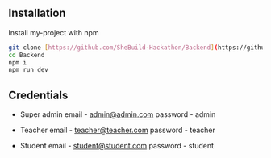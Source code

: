 
## Installation

Install my-project with npm

```bash
git clone [https://github.com/SheBuild-Hackathon/Backend](https://github.com/SheBuild-Hackathon/Backend.git)
cd Backend
npm i
npm run dev
```
    
## Credentials

- Super admin
email - admin@admin.com
password - admin

- Teacher
email - teacher@teacher.com
password - teacher

- Student
email - student@student.com
password - student

  
